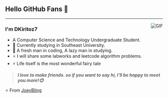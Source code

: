 ## Hello GitHub Fans 👋

---
<img align="right" alt="GIF" src="https://raw.githubusercontent.com/JoeyBling/JoeyBling/master/pic/pusheencode.gif" />

### I'm DKiritoz7

- A Computer Science and Technology Undergraduate Student. 
- 🌱 Currently studying in Southeast University.
- 📖 A fresh man in coding, A lazy man in studying.
- ⭐ I will share some labworks and leetcode algorithm problems.
- ⚡ Life itself is the most wonderful fairy tale


> ***I love to make friends. so if you want to say hi, I'll be happy to meet you more!😊***

⭐️ From [JoeyBling](https://github.com/JoeyBling)
